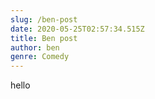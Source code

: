```yaml
---
slug: /ben-post
date: 2020-05-25T02:57:34.515Z
title: Ben post
author: ben
genre: Comedy
---
```

hello